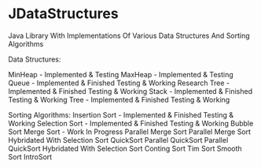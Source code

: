 JDataStructures
===============

Java Library With Implementations Of Various Data Structures And Sorting Algorithms


Data Structures:

MinHeap - Implemented & Testing
MaxHeap - Implemented & Testing
Queue - Implemented & Finished Testing & Working
Research Tree - Implemented & Finished Testing & Working
Stack - Implemented & Finished Testing & Working
Tree - Implemented & Finished Testing & Working


Sorting Algorithms:
Insertion Sort - Implemented & Finished Testing & Working
Selection Sort - Implemented & Finished Testing & Working
Bubble Sort
Merge Sort - Work In Progress
Parallel Merge Sort 
Parallel Merge Sort Hybridated With Selection Sort
QuickSort
Parallel QuickSort
Parallel QuickSort Hybridated With Selection Sort
Conting Sort
Tim Sort
Smooth Sort
IntroSort

